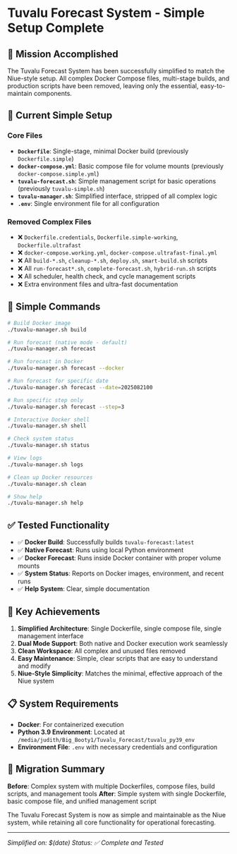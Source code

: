 # Tuvalu Forecast System - Simple Setup Complete

## 🎯 Mission Accomplished

The Tuvalu Forecast System has been successfully simplified to match the Niue-style setup. All complex Docker Compose files, multi-stage builds, and production scripts have been removed, leaving only the essential, easy-to-maintain components.

## 📁 Current Simple Setup

### Core Files
- **`Dockerfile`**: Single-stage, minimal Docker build (previously `Dockerfile.simple`)
- **`docker-compose.yml`**: Basic compose file for volume mounts (previously `docker-compose.simple.yml`)
- **`tuvalu-forecast.sh`**: Simple management script for basic operations (previously `tuvalu-simple.sh`)
- **`tuvalu-manager.sh`**: Simplified interface, stripped of all complex logic
- **`.env`**: Single environment file for all configuration

### Removed Complex Files
- ❌ `Dockerfile.credentials`, `Dockerfile.simple-working`, `Dockerfile.ultrafast`
- ❌ `docker-compose.working.yml`, `docker-compose.ultrafast-final.yml`
- ❌ All `build-*.sh`, `cleanup-*.sh`, `deploy.sh`, `smart-build.sh` scripts
- ❌ All `run-forecast*.sh`, `complete-forecast.sh`, `hybrid-run.sh` scripts
- ❌ All scheduler, health check, and cycle management scripts
- ❌ Extra environment files and ultra-fast documentation

## 🚀 Simple Commands

```bash
# Build Docker image
./tuvalu-manager.sh build

# Run forecast (native mode - default)
./tuvalu-manager.sh forecast

# Run forecast in Docker
./tuvalu-manager.sh forecast --docker

# Run forecast for specific date
./tuvalu-manager.sh forecast --date=2025082100

# Run specific step only
./tuvalu-manager.sh forecast --step=3

# Interactive Docker shell
./tuvalu-manager.sh shell

# Check system status
./tuvalu-manager.sh status

# View logs
./tuvalu-manager.sh logs

# Clean up Docker resources
./tuvalu-manager.sh clean

# Show help
./tuvalu-manager.sh help
```

## ✅ Tested Functionality

- ✅ **Docker Build**: Successfully builds `tuvalu-forecast:latest`
- ✅ **Native Forecast**: Runs using local Python environment
- ✅ **Docker Forecast**: Runs inside Docker container with proper volume mounts
- ✅ **System Status**: Reports on Docker images, environment, and recent runs
- ✅ **Help System**: Clear, simple documentation

## 🎯 Key Achievements

1. **Simplified Architecture**: Single Dockerfile, single compose file, single management interface
2. **Dual Mode Support**: Both native and Docker execution work seamlessly
3. **Clean Workspace**: All complex and unused files removed
4. **Easy Maintenance**: Simple, clear scripts that are easy to understand and modify
5. **Niue-Style Simplicity**: Matches the minimal, effective approach of the Niue system

## 📋 System Requirements

- **Docker**: For containerized execution
- **Python 3.9 Environment**: Located at `/media/judith/Big_Booty1/Tuvalu_Forecast/tuvalu_py39_env`
- **Environment File**: `.env` with necessary credentials and configuration

## 🔄 Migration Summary

**Before**: Complex system with multiple Dockerfiles, compose files, build scripts, and management tools
**After**: Simple system with single Dockerfile, basic compose file, and unified management script

The Tuvalu Forecast System is now as simple and maintainable as the Niue system, while retaining all core functionality for operational forecasting.

---
*Simplified on: $(date)*
*Status: ✅ Complete and Tested*
